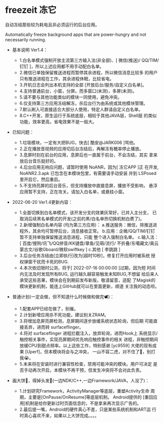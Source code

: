 # freezeit 冻它

自动冻结那些较为耗电且非必须运行的后台应用。 

Automatically freeze background apps that are power-hungry and not necessarily running.


- 基本说明 Ver1.4：
  - 1.白名单模式强制开放主流第三方输入法(非全部)、[ 微信(推送)/
      QQ/TIM/钉钉 ]，所以上述应用都不用手动配白名单。
  - 2.微信已单独保留推送进程而暂停其余进程，所以微信消息比较多
      的用户只有推送进程在工作，其余进程休眠，比较省电。
  - 3.开机日志会列出本机支持的全部 [开放后台/服务/自定义白名单]。
  - 4.支持普通前台，小窗，分屏。而多窗口(未测)，多屏(未测)。
  - 5.请不要与其他功能类似的模块一同使用，避免冲突。
  - 6.仅支持第三方应用冻结解冻，杀后台行为由系统或其他模块管理。
  - 7.默认刷入可直接适合大部分人使用，特定人群请自定义白名单。
  - 8.C++开发，原生运行于系统底层，相较于其他JAVA层，Shell层
      的类似功能，效率更高，省电效果不是一般大。

- 已知问题：
  - 1.垃圾模块，一定有大把BUG，快去[ 酷安@JARK006 ]骂他。
  - 2.正在播放音视频的应用切后台冻结后，再解冻有概率停止播放。
  - 3.息屏时刻在前台的应用，息屏后也一直属于前台，不会冻结，其实
      拿来放后台音乐挺好的。
  - 4.后台应用无响应问题，请暂时使用 NoANR，因为[ 冻它APP ]正
      在开发, NoANR2.3.apk 已包含在本模块包里，有需要请手动安装
      并到 LSPosed 里开启它，然后重启。
  - 5.不支持亮屏的后台音乐，但支持播放中直接息屏，播放不受影响，
      悬浮应用暂不支持，正在攻关。请加入白名单，或悬挂小窗。

- 2022-06-20 Ver1.4更新内容：
  - 1.全面切换到白名单模式，该开发分支的效果灰常好，已并入主分支，
      已取消后续黑名单模式的开发(之前的黑/白名单热切换机制白费了)。
  - 2.新增强制白名单内容 (均为第三方应用)：
      a.推送服务：微信，除推送进程外，其余均可暂停后台，消息接收正常。
      b.应用：企微/QQ/TIM/钉钉 暂不支持单独保留推送消息进程，只能
        整个进入强制白名单。
      c.输入法：[ 百度/搜狗/讯飞/QQ拼音/KK键盘/章鱼/见萌/流行/
        不折叠/东噶藏文/奥云蒙古文/谷歌Gboard/微软swiftkey ]
      c.其他 [ 李跳跳 ]
  - 3.后台任务冻结由[立即执行]改为[超时10秒]，修复打开应用时被系统
      授权弹窗干扰而卡死的BUG.
  - 4.本次依旧限时公测，将于[ 2022-07-16 00:00:00 ]过期，因为短
      时间内无法及时发现所有BUG, 运行越久越容易触发未知BUG,不想留
      给后来人承受这些恶果，模块会在到期前发布新版，敬请留意，适配
      了Magisk的模块更新机制，能连上GitHub就可以在里面更新，顺道
      关注我的动态呗。

- 普通计划(一定会做，但不知道什么时候做和做完🕊️)：
  - 1.配套APP已经在做了，别催。
  - 2.计划新增应用杀不死功能，建议别关ZRAM。
  - 3.将增加息屏亮屏检测，息屏期间逐步放缓系统状态轮询，但后期
      可能直接丢弃，进而转 surfaceflinger。
  - 4.将对 surfaceflinger 进程拦截注入，放弃轮询，进而Hook上
      系统显示/触控相关事件，实现亮屏期间优先响应触控事件的相关
      进程，非触控期间放缓CPU到甜点频率。以上这些工作，特别感谢
      [yc9559] 大佬的现有成果 [Uperf]，但本模块将会与之冲突，
      一山不容二虎，对不住了🐷，别打我😭。
  - 5.未来将在安装时进行兼容性检查，禁用可能冲突的模块。用户可决定
      是否手动再次开启，本模块不再干预，但发生冲突将不会对此负责。
      
- 画大饼🤩，得掉头发🥵(一边NDK/C++,一边Framework/JAVA，人没了)：
  - 1.计划研究Framework，ActivityManager等底层，重塑Activity生命
      周期，主要是[OnPause/OnResume]等底层机制。 Android提供的
      [重回应用]机制是给你更新过时页面信息的，不是拿来再次显示广告的。
  - 2.最后提一嘴，Android的硬件真心不差，只是某些系统机制和ART运
      行时真心喜欢不来，如果以上大饼完成。。。。


